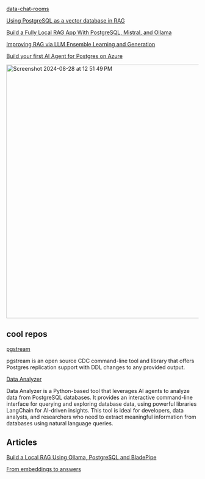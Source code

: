 [data-chat-rooms](https://github.com/Husseinjd/data-chat-rooms/blob/main/app/utils.py)

[Using PostgreSQL as a vector database in RAG](https://www.infoworld.com/article/3516109/using-postgresql-as-a-vector-database-in-rag.html)

[Build a Fully Local RAG App With PostgreSQL, Mistral, and Ollama](https://www.timescale.com/blog/build-a-fully-local-rag-app-with-postgresql-mistral-and-ollama/)

[Improving RAG via LLM Ensemble Learning and Generation](https://medium.com/thoughts-on-machine-learning/improving-rag-via-llm-ensemble-learning-and-generation-723c12e6d1e4)

[Build your first AI Agent for Postgres on Azure](https://dev.to/bobur/build-your-first-ai-agent-for-postgres-on-azure-ano)

<img width="665" alt="Screenshot 2024-08-28 at 12 51 49 PM" src="https://github.com/user-attachments/assets/0881921e-1e3a-41f7-b2a1-2b5c6b3430cf">


## cool repos
[pgstream](https://github.com/xataio/pgstream)

pgstream is an open source CDC command-line tool and library that offers Postgres replication support with DDL changes to any provided output.

[Data Analyzer](https://github.com/SaranshPandya/data-analyzer)

Data Analyzer is a Python-based tool that leverages AI agents to analyze data from PostgreSQL databases. It provides an interactive command-line interface for querying and exploring database data, using powerful libraries LangChain for AI-driven insights.
This tool is ideal for developers, data analysts, and researchers who need to extract meaningful information from databases using natural language queries.


## Articles
[Build a Local RAG Using Ollama, PostgreSQL and BladePipe](https://doc.bladepipe.com/blog/ai/ragapi_ollama)

[From embeddings to answers](https://www.postgresql.fastware.com/blog/from-embeddings-to-answers)
